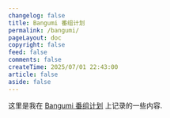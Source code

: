 ```yaml
---
changelog: false
title: Bangumi 番组计划
permalink: /bangumi/
pageLayout: doc
copyright: false
feed: false
comments: false
createTime: 2025/07/01 22:43:00
article: false
aside: false
---
```


这里是我在 [Bangumi 番组计划](https://bgm.tv/) 上记录的一些内容.

<Bangumi />